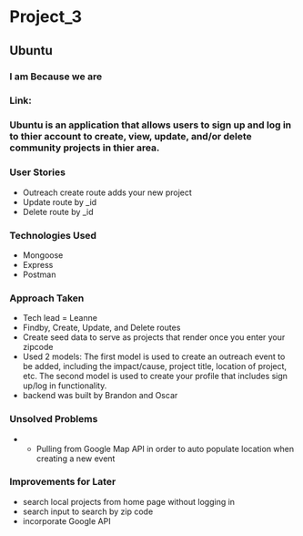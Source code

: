 # Project_3

## Ubuntu
### I am Because we are

### Link:

### Ubuntu is an application that allows users to sign up and log in to thier account to create, view, update, and/or delete community projects in thier area.

### User Stories 
- Outreach create route adds your new project
- Update route by _id
- Delete route by _id 

### Technologies Used 
- Mongoose
- Express
- Postman

### Approach Taken
- Tech lead = Leanne
- Findby, Create, Update, and Delete routes
- Create seed data to serve as projects that render once you enter your zipcode
- Used 2 models: The first model is used to create an outreach event to be added, including the impact/cause, project title, location of project, etc. The second model is used to create your profile that includes sign up/log in functionality. 
- backend was built by Brandon and Oscar

### Unsolved Problems
- - Pulling from Google Map API in order to auto populate location when creating a new event

### Improvements for Later
- search local projects from home page without logging in
- search input to search by zip code
- incorporate Google API
